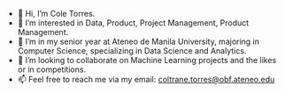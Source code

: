 - 👋 Hi, I’m Cole Torres.
- 👀 I’m interested in Data, Product, Project Management, Product Management.
- 🌱 I’m in my senior year at Ateneo de Manila University, majoring in Computer Science, specializing in Data Science and Analytics.
- 💞️ I’m looking to collaborate on Machine Learning projects and the likes or in competitions.
- 📫 Feel free to reach me via my email: coltrane.torres@obf.ateneo.edu

